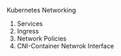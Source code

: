 Kubernetes Networking
1. Services
2. Ingress
3. Network Policies
4. CNI-Container Netwrok Interface

